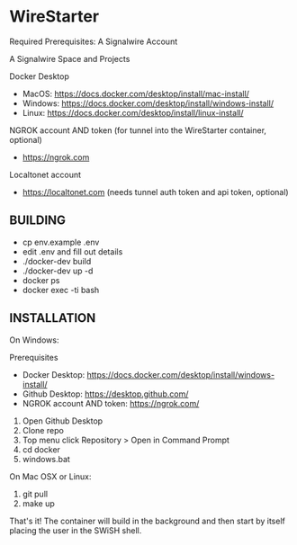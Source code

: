 # WireStarter

Required Prerequisites:
A Signalwire Account

A Signalwire Space and Projects

Docker Desktop
 - MacOS:   https://docs.docker.com/desktop/install/mac-install/
 - Windows: https://docs.docker.com/desktop/install/windows-install/
 - Linux:   https://docs.docker.com/desktop/install/linux-install/

NGROK account AND token (for tunnel into the WireStarter container, optional)
 - https://ngrok.com
 
Localtonet account
 - https://localtonet.com (needs tunnel auth token and api token, optional)

## BUILDING ##
* cp env.example .env
* edit .env and fill out details
* ./docker-dev build
* ./docker-dev up -d
* docker ps
* docker exec -ti <id> bash

## INSTALLATION ##
On Windows:

Prerequisites

* Docker Desktop: https://docs.docker.com/desktop/install/windows-install/
* Github Desktop: https://desktop.github.com/
* NGROK account AND token: https://ngrok.com/
  
1. Open Github Desktop
2. Clone repo
3. Top menu click Repository > Open in Command Prompt
4. cd docker
5. windows.bat

On Mac OSX or Linux:
 1.  git pull
 2.  make up

That's it!  The container will build in the background and then start by itself placing the user in the SWiSH 
shell.
